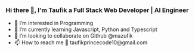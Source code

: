 ### Hi there 👋, I'm Taufik a Full Stack Web Developer | AI Engineer

<ul>
  <li>👀 I’m interested in Programming</li>
  <li>🌱 I’m currently learning Javascript, Python and Typescript</li>
  <li>💞️ I’m looking to collaborate on Github @mazufik</li>
  <li>📫 How to reach me 💌 taufikprincecode10@gmail.com</li>
</ul>
